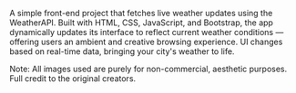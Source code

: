 A simple front-end project that fetches live weather updates using the WeatherAPI. Built with HTML, CSS, JavaScript, and Bootstrap, the app dynamically updates its interface to reflect current weather conditions — offering users an ambient and creative browsing experience. UI changes based on real-time data, bringing your city's weather to life.

Note: All images used are purely for non-commercial, aesthetic purposes. Full credit to the original creators.
